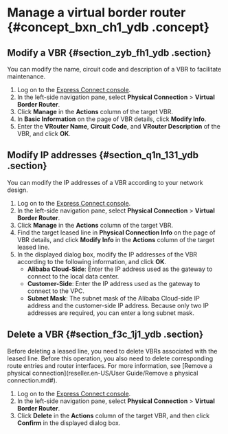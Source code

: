 # Manage a virtual border router {#concept_bxn_ch1_ydb .concept}

## Modify a VBR {#section_zyb_fh1_ydb .section}

You can modify the name, circuit code and description of a VBR to facilitate maintenance.

1.  Log on to the [Express Connect console](https://partners-intl.aliyun.com/login-required#/ri).
2.  In the left-side navigation pane, select **Physical Connection** \> **Virtual Border Router**.
3.  Click **Manage** in the **Actions** column of the target VBR.
4.  In **Basic Information** on the page of VBR details, click **Modify Info**.
5.  Enter the **VRouter Name**, **Circuit Code**, and **VRouter Description** of the VBR, and click **OK**.

## Modify IP addresses {#section_q1n_131_ydb .section}

You can modify the IP addresses of a VBR according to your network design.

1.  Log on to the [Express Connect console](https://partners-intl.aliyun.com/login-required#/ri).
2.  In the left-side navigation pane, select **Physical Connection** \> **Virtual Border Router**.
3.  Click **Manage** in the **Actions** column of the target VBR.
4.  Find the target leased line in **Physical Connection Info** on the page of VBR details, and click **Modify Info** in the **Actions** column of the target leased line.
5.  In the displayed dialog box, modify the IP addresses of the VBR according to the following information, and click **OK**.
    -   **Alibaba Cloud-Side**: Enter the IP address used as the gateway to connect to the local data center.
    -   **Customer-Side**: Enter the IP address used as the gateway to connect to the VPC.
    -   **Subnet Mask**: The subnet mask of the Alibaba Cloud-side IP address and the customer-side IP address. Because only two IP addresses are required, you can enter a long subnet mask.

## Delete a VBR {#section_f3c_1j1_ydb .section}

Before deleting a leased line, you need to delete VBRs associated with the leased line. Before this operation, you also need to delete corresponding route entries and router interfaces. For more information, see [Remove a physical connection](reseller.en-US/User Guide/Remove a physical connection.md#).

1.  Log on to the [Express Connect console](https://partners-intl.aliyun.com/login-required#/ri).
2.  In the left-side navigation pane, select **Physical Connection** \> **Virtual Border Router**.
3.  Click **Delete** in the **Actions** column of the target VBR, and then click **Confirm** in the displayed dialog box.

